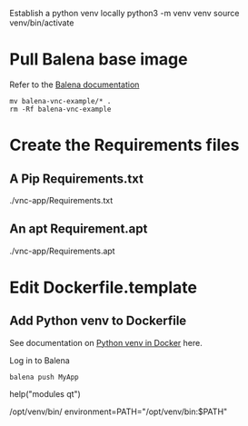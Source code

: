 Establish a python venv locally
python3 -m venv venv
source venv/bin/activate

# Pull Balena base image
Refer to the [Balena documentation](https://www.balena.io/blog/running-a-gui-application-with-balenacloud/)
```git clone git@github.com:balena-io-playground/balena-vnc-example.git
mv balena-vnc-example/* .
rm -Rf balena-vnc-example
```



# Create the Requirements files

## A Pip Requirements.txt
./vnc-app/Requirements.txt

## An apt Requirement.apt
./vnc-app/Requirements.apt


# Edit Dockerfile.template

## Add Python venv to Dockerfile
See documentation on [Python venv in Docker](https://pythonspeed.com/articles/activate-virtualenv-dockerfile/) here.

Log in to Balena
```balena login
balena push MyApp
```



help("modules qt")

/opt/venv/bin/
environment=PATH="/opt/venv/bin:$PATH"
